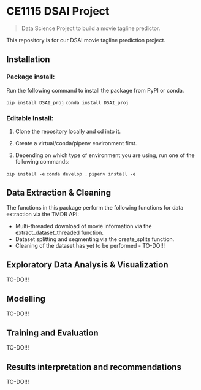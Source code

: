 # CE1115 DSAI Project 
> Data Science Project to build a movie tagline predictor. 


This repository is for our DSAI movie tagline prediction project.

## Installation

### Package install:
Run the following command to install the package from PyPI or conda.

`pip install DSAI_proj`
`conda install DSAI_proj`

### Editable Install:
1) Clone the repository locally and cd into it. 

2) Create a virtual/conda/pipenv environment first.

3) Depending on which type of environment you are using, run one of the following commands:

`pip install -e`
`conda develop .`
`pipenv install -e`

## Data Extraction & Cleaning

The functions in this package perform the following functions for data extraction via the TMDB API:
- Multi-threaded download of movie information via the extract_dataset_threaded function.
- Dataset splitting and segmenting via the create_splits function.
- Cleaning of the dataset has yet to be performed - TO-DO!!!

## Exploratory Data Analysis & Visualization

TO-DO!!!

## Modelling

TO-DO!!!

## Training and Evaluation

TO-DO!!!

## Results interpretation and recommendations

TO-DO!!!
